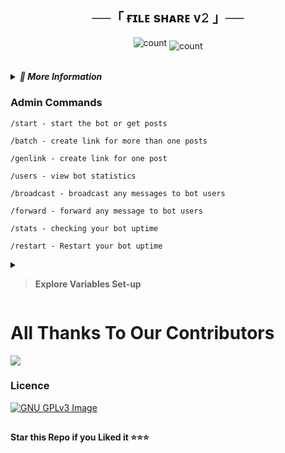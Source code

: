 

<h2 align="center">
    ──「 ғɪʟᴇ sʜᴀʀᴇ ᴠ𝟸 」──
</h2>
<table>
<p align="center">
  <img align="centre" alt="count" src=https://github.com/otterai/otterai/blob/main/pinterestdownloader.com-1741205116.621408.gif>
<img align="middle" alt="count" src="https://count.getloli.com/get/@:otterai?theme=rule34">
    
</table>
<details>
###<summary><b><i>🦄 More Information</i></b></summary>


**If you need any more modes in repo or If you find out any bugs, mention in [@PythonBotz](https://www.telegram.dog/pythonbotz)**

**Make sure to see [contributing.md](https://github.com/CodeXBotz/File-Sharing-Bot/blob/main/CONTRIBUTING.md) for instructions on contributing to the project!**



### Features
- Fully customisable.
- Customisable welcome & Forcesub messages.
- More than one Posts in One Link.
- Can be deployed on heroku directly.

### Setup

- Add the bot to Database Channel with all permission
- Add bot to ForceSub channel as Admin with Invite Users via Link Permission if you enabled ForceSub 

##
### Installation

#### Deploy on Koyeb

The fastest way to deploy the application is to click the **Deploy to Koyeb** button below.


[![Deploy to Koyeb](https://www.koyeb.com/static/images/deploy/button.svg)](https://app.koyeb.com/deploy?type=git&repository=github.com/otterai/file-share-v2&branch=koyeb&name=filesharingbot)


#### Deploy in your VPS
````bash
git clone https://github.com/otterai/file-share-v2
cd file-share-v2
pip3 install -r requirements.txt
# <Create config.py appropriately>
python3 main.py
````
</details>

### Admin Commands

```
/start - start the bot or get posts

/batch - create link for more than one posts

/genlink - create link for one post

/users - view bot statistics

/broadcast - broadcast any messages to bot users

/forward - forward any message to bot users 

/stats - checking your bot uptime

/restart - Restart your bot uptime 
```
<details>
<summary><b><blockquote>Explore Variables Set-up</blockquote></b></summary> 
    
### Variables

* `API_HASH` Your API Hash from my.telegram.org
* `APP_ID` Your API ID from my.telegram.org
* `TG_BOT_TOKEN` Your bot token from @BotFather
* `OWNER_ID` Must enter Your Telegram Id
* `CHANNEL_ID` Your Channel ID eg:- -100xxxxxxxx
* `DATABASE_URL` Your mongo db url
* `DATABASE_NAME` Your mongo db session name
* `ADMINS` Optional: A space separated list of user_ids of Admins, they can only create links
* `START_MESSAGE` Optional: start message of bot, use HTML and <a href='https://github.com/codexbotz/File-Sharing-Bot/blob/main/README.md#start_message'>fillings</a>
* `FORCE_SUB_MESSAGE`Optional:Force sub message of bot, use HTML and Fillings
* `FORCE_SUB_CHANNEL` Optional: ForceSub Channel ID, leave 0 if you want disable force sub
* `PICS` Required : Bot Start & ForceSub Pics
* `TIME` AUTO DELETE 
* `PROTECT_CONTENT` Optional: True if you need to prevent files from forwarding

### EXTRA VARIABLES
* `CUSTOM_CAPTION` put your Custom caption text if you want Setup Custom Caption, you can use HTML and <a href='https://github.com/otterai/file-share-v2/blob/main/README.md#custom_caption'>fillings</a> for formatting (only for documents)
* `DISABLE_CHANNEL_BUTTON` Put True to Disable Channel Share Button, Default if False
* `BOT_STATS_TEXT` put your custom text for stats command, use HTML and <a href='https://github.com/otterai/file-share-v2/blob/main/README.md#custom_stats'>fillings</a>
* `USER_REPLY_TEXT` put your text to show when user sends any message, use HTML


### Fillings
#### START_MESSAGE | FORCE_SUB_MESSAGE

* `{first}` - User first name
* `{last}` - User last name
* `{id}` - User ID
* `{mention}` - Mention the user
* `{username}` - Username

#### CUSTOM_CAPTION

* `{filename}` - file name of the Document
* `{previouscaption}` - Original Caption

#### CUSTOM_STATS

* `{uptime}` - Bot Uptime

</details>


# All Thanks To Our Contributors

<a href="https://github.com/otterai/file-share-v2/graphs/contributors">
  <img src="https://contrib.rocks/image?repo=otterai/file-share-v2" />
</a>

### Licence
[![GNU GPLv3 Image](https://www.gnu.org/graphics/gplv3-127x51.png)](http://www.gnu.org/licenses/gpl-3.0.en.html)  


##

   **Star this Repo if you Liked it ⭐⭐⭐**

